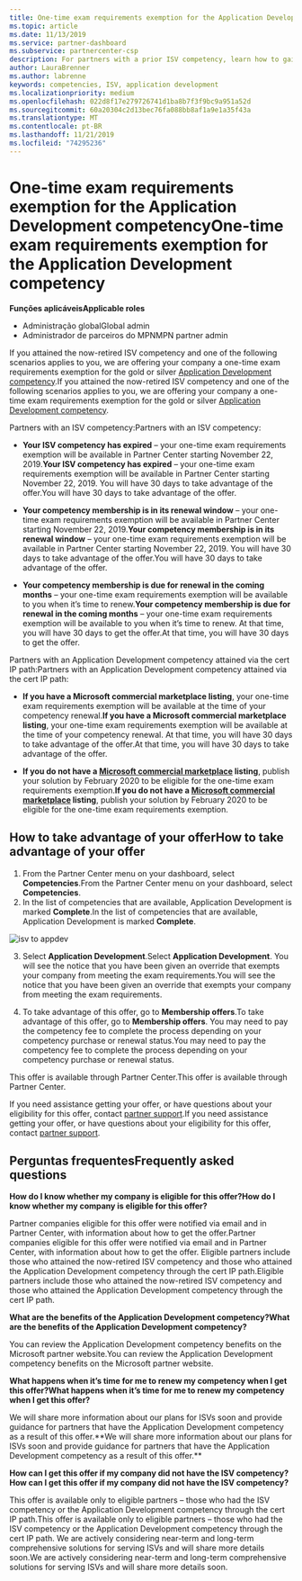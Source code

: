 ```yaml
---
title: One-time exam requirements exemption for the Application Development competency | Partner Center
ms.topic: article
ms.date: 11/13/2019
ms.service: partner-dashboard
ms.subservice: partnercenter-csp
description: For partners with a prior ISV competency, learn how to gain a one-time exam requirements exemption for the Application Development competency
author: LauraBrenner
ms.author: labrenne
keywords: competencies, ISV, application development
ms.localizationpriority: medium
ms.openlocfilehash: 022d8f17e279726741d1ba8b7f3f9bc9a951a52d
ms.sourcegitcommit: 60a20304c2d13bec76fa088bb8af1a9e1a35f43a
ms.translationtype: MT
ms.contentlocale: pt-BR
ms.lasthandoff: 11/21/2019
ms.locfileid: "74295236"
---
```

# <a name="one-time-exam-requirements-exemption-for-the-application-development-competency"></a><span data-ttu-id="57cd5-104">One-time exam requirements exemption for the Application Development competency</span><span class="sxs-lookup"><span data-stu-id="57cd5-104">One-time exam requirements exemption for the Application Development competency</span></span>

<span data-ttu-id="57cd5-105">**Funções aplicáveis**</span><span class="sxs-lookup"><span data-stu-id="57cd5-105">**Applicable roles**</span></span>

- <span data-ttu-id="57cd5-106">Administração global</span><span class="sxs-lookup"><span data-stu-id="57cd5-106">Global admin</span></span>
- <span data-ttu-id="57cd5-107">Administrador de parceiros do MPN</span><span class="sxs-lookup"><span data-stu-id="57cd5-107">MPN partner admin</span></span>

<span data-ttu-id="57cd5-108">If you attained the now-retired ISV competency and one of the following scenarios applies to you, we are offering your company a one-time exam requirements exemption for the gold or silver [Application Development competency](https://partner.microsoft.com/membership/application-development-competency).</span><span class="sxs-lookup"><span data-stu-id="57cd5-108">If you attained the now-retired ISV competency and one of the following scenarios applies to you, we are offering your company a one-time exam requirements exemption for the gold or silver [Application Development competency](https://partner.microsoft.com/membership/application-development-competency).</span></span> 

<span data-ttu-id="57cd5-109">Partners with an ISV competency:</span><span class="sxs-lookup"><span data-stu-id="57cd5-109">Partners with an ISV competency:</span></span>

- <span data-ttu-id="57cd5-110">**Your ISV competency has expired** – your one-time exam requirements exemption will be available in Partner Center starting November 22, 2019.</span><span class="sxs-lookup"><span data-stu-id="57cd5-110">**Your ISV competency has expired** – your one-time exam requirements exemption will be available in Partner Center starting November 22, 2019.</span></span> <span data-ttu-id="57cd5-111">You will have 30 days to take advantage of the offer.</span><span class="sxs-lookup"><span data-stu-id="57cd5-111">You will have 30 days to take advantage of the offer.</span></span> 

- <span data-ttu-id="57cd5-112">**Your competency membership is in its renewal window** – your one-time exam requirements exemption will be available in Partner Center starting November 22, 2019.</span><span class="sxs-lookup"><span data-stu-id="57cd5-112">**Your competency membership is in its renewal window** – your one-time exam requirements exemption will be available in Partner Center starting November 22, 2019.</span></span> <span data-ttu-id="57cd5-113">You will have 30 days to take advantage of the offer.</span><span class="sxs-lookup"><span data-stu-id="57cd5-113">You will have 30 days to take advantage of the offer.</span></span> 

- <span data-ttu-id="57cd5-114">**Your competency membership is due for renewal in the coming months** – your one-time exam requirements exemption will be available to you when it’s time to renew.</span><span class="sxs-lookup"><span data-stu-id="57cd5-114">**Your competency membership is due for renewal in the coming months** – your one-time exam requirements exemption will be available to you when it’s time to renew.</span></span> <span data-ttu-id="57cd5-115">At that time, you will have 30 days to get the offer.</span><span class="sxs-lookup"><span data-stu-id="57cd5-115">At that time, you will have 30 days to get the offer.</span></span>

<span data-ttu-id="57cd5-116">Partners with an Application Development competency attained via the cert IP path:</span><span class="sxs-lookup"><span data-stu-id="57cd5-116">Partners with an Application Development competency attained via the cert IP path:</span></span>

- <span data-ttu-id="57cd5-117">**If you have a Microsoft commercial marketplace listing**, your one-time exam requirements exemption will be available at the time of your competency renewal.</span><span class="sxs-lookup"><span data-stu-id="57cd5-117">**If you have a Microsoft commercial marketplace listing**, your one-time exam requirements exemption will be available at the time of your competency renewal.</span></span> <span data-ttu-id="57cd5-118">At that time, you will have 30 days to take advantage of the offer.</span><span class="sxs-lookup"><span data-stu-id="57cd5-118">At that time, you will have 30 days to take advantage of the offer.</span></span>

- <span data-ttu-id="57cd5-119">**If you do not have a [Microsoft commercial marketplace](https://azure.microsoft.com/overview/commercial-marketplace/) listing**, publish your solution by February 2020 to be eligible for the one-time exam requirements exemption.</span><span class="sxs-lookup"><span data-stu-id="57cd5-119">**If you do not have a [Microsoft commercial marketplace](https://azure.microsoft.com/overview/commercial-marketplace/) listing**, publish your solution by February 2020 to be eligible for the one-time exam requirements exemption.</span></span>

## <a name="how-to-take-advantage-of-your-offer"></a><span data-ttu-id="57cd5-120">How to take advantage of your offer</span><span class="sxs-lookup"><span data-stu-id="57cd5-120">How to take advantage of your offer</span></span>

1. <span data-ttu-id="57cd5-121">From the Partner Center menu on your dashboard, select **Competencies**.</span><span class="sxs-lookup"><span data-stu-id="57cd5-121">From the Partner Center menu on your dashboard, select **Competencies**.</span></span>
2. <span data-ttu-id="57cd5-122">In the list of competencies that are available, Application Development is marked **Complete**.</span><span class="sxs-lookup"><span data-stu-id="57cd5-122">In the list of competencies that are available, Application Development is marked **Complete**.</span></span>

![isv to appdev](images/appdev.png)

3. <span data-ttu-id="57cd5-124">Select **Application Development**.</span><span class="sxs-lookup"><span data-stu-id="57cd5-124">Select **Application Development**.</span></span> <span data-ttu-id="57cd5-125">You will see the notice that you have been given an override that exempts your company from meeting the exam requirements.</span><span class="sxs-lookup"><span data-stu-id="57cd5-125">You will see the notice that you have been given an override that exempts your company from meeting the exam requirements.</span></span> 

4. <span data-ttu-id="57cd5-126">To take advantage of this offer, go to **Membership offers**.</span><span class="sxs-lookup"><span data-stu-id="57cd5-126">To take advantage of this offer, go to **Membership offers**.</span></span> <span data-ttu-id="57cd5-127">You may need to pay the competency fee to complete the process depending on your competency purchase or renewal status.</span><span class="sxs-lookup"><span data-stu-id="57cd5-127">You may need to pay the competency fee to complete the process depending on your competency purchase or renewal status.</span></span> 

<span data-ttu-id="57cd5-128">This offer is available through Partner Center.</span><span class="sxs-lookup"><span data-stu-id="57cd5-128">This offer is available through Partner Center.</span></span>

<span data-ttu-id="57cd5-129">If you need assistance getting your offer, or have questions about your eligibility for this offer, contact [partner support](https://partner.microsoft.com/Support).</span><span class="sxs-lookup"><span data-stu-id="57cd5-129">If you need assistance getting your offer, or have questions about your eligibility for this offer, contact [partner support](https://partner.microsoft.com/Support).</span></span> 

## <a name="frequently-asked-questions"></a><span data-ttu-id="57cd5-130">Perguntas frequentes</span><span class="sxs-lookup"><span data-stu-id="57cd5-130">Frequently asked questions</span></span>

<span data-ttu-id="57cd5-131">**How do I know whether my company is eligible for this offer?**</span><span class="sxs-lookup"><span data-stu-id="57cd5-131">**How do I know whether my company is eligible for this offer?**</span></span>

<span data-ttu-id="57cd5-132">Partner companies eligible for this offer were notified via email and in Partner Center, with information about how to get the offer.</span><span class="sxs-lookup"><span data-stu-id="57cd5-132">Partner companies eligible for this offer were notified via email and in Partner Center, with information about how to get the offer.</span></span> <span data-ttu-id="57cd5-133">Eligible partners include those who attained the now-retired ISV competency and those who attained the Application Development competency through the cert IP path.</span><span class="sxs-lookup"><span data-stu-id="57cd5-133">Eligible partners include those who attained the now-retired ISV competency and those who attained the Application Development competency through the cert IP path.</span></span> 

<span data-ttu-id="57cd5-134">**What are the benefits of the Application Development competency?**</span><span class="sxs-lookup"><span data-stu-id="57cd5-134">**What are the benefits of the Application Development competency?**</span></span>

<span data-ttu-id="57cd5-135">You can review the Application Development competency benefits on the Microsoft partner website.</span><span class="sxs-lookup"><span data-stu-id="57cd5-135">You can review the Application Development competency benefits on the Microsoft partner website.</span></span> 

<span data-ttu-id="57cd5-136">**What happens when it’s time for me to renew my competency when I get this offer?**</span><span class="sxs-lookup"><span data-stu-id="57cd5-136">**What happens when it’s time for me to renew my competency when I get this offer?**</span></span> 

<span data-ttu-id="57cd5-137">We will share more information about our plans for ISVs soon and provide guidance for partners that have the Application Development competency as a result of this offer.\*\*</span><span class="sxs-lookup"><span data-stu-id="57cd5-137">We will share more information about our plans for ISVs soon and provide guidance for partners that have the Application Development competency as a result of this offer.\*\*</span></span>  

<span data-ttu-id="57cd5-138">**How can I get this offer if my company did not have the ISV competency?**</span><span class="sxs-lookup"><span data-stu-id="57cd5-138">**How can I get this offer if my company did not have the ISV competency?**</span></span>

<span data-ttu-id="57cd5-139">This offer is available only to eligible partners – those who had the ISV competency or the Application Development competency through the cert IP path.</span><span class="sxs-lookup"><span data-stu-id="57cd5-139">This offer is available only to eligible partners – those who had the ISV competency or the Application Development competency through the cert IP path.</span></span> <span data-ttu-id="57cd5-140">We are actively considering near-term and long-term comprehensive solutions for serving ISVs and will share more details soon.</span><span class="sxs-lookup"><span data-stu-id="57cd5-140">We are actively considering near-term and long-term comprehensive solutions for serving ISVs and will share more details soon.</span></span> 


